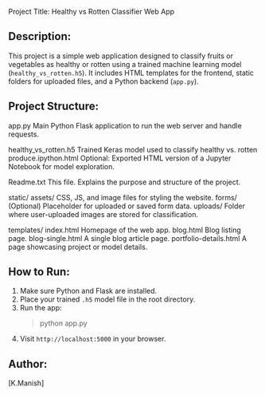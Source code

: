 Project Title: Healthy vs Rotten Classifier Web App

Description:
-------------
This project is a simple web application designed to classify fruits or vegetables as healthy or rotten using a trained machine learning model (`healthy_vs_rotten.h5`). It includes HTML templates for the frontend, static folders for uploaded files, and a Python backend (`app.py`).

Project Structure:
-------------------

app.py
Main Python Flask application to run the web server and handle requests.

healthy_vs_rotten.h5
Trained Keras model used to classify healthy vs. rotten produce.ipython.html
Optional: Exported HTML version of a Jupyter Notebook for model exploration.

Readme.txt
This file. Explains the purpose and structure of the project.

static/
assets/
CSS, JS, and image files for styling the website.
forms/
(Optional) Placeholder for uploaded or saved form data.
uploads/
Folder where user-uploaded images are stored for classification.

templates/
index.html
Homepage of the web app.
blog.html
Blog listing page.
blog-single.html
A single blog article page.
portfolio-details.html
A page showcasing project or model details.

How to Run:
-----------
1. Make sure Python and Flask are installed.
2. Place your trained `.h5` model file in the root directory.
3. Run the app:
   > python app.py
4. Visit `http://localhost:5000` in your browser.

Author:
--------
[K.Manish]
